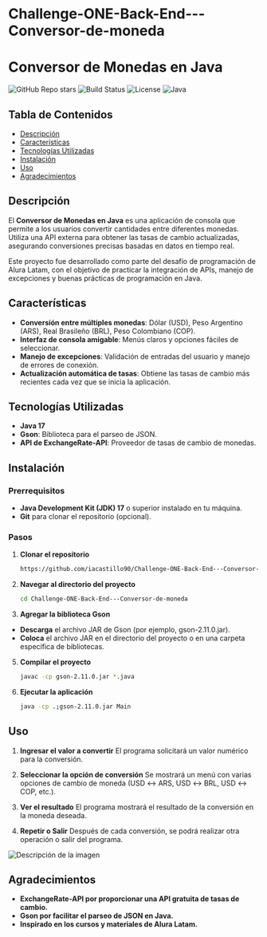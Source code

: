 # Challenge-ONE-Back-End---Conversor-de-moneda
# Conversor de Monedas en Java

![GitHub Repo stars](https://img.shields.io/github/stars/iacastillo90/Challenge-ONE-Back-End---Conversor-de-moneda?style=social)
![Build Status](https://img.shields.io/github/workflow/status/iacastillo90/Challenge-ONE-Back-End---Conversor-de-moneda/Java%20CI)
![License](https://img.shields.io/github/license/iacastillo90/Challenge-ONE-Back-End---Conversor-de-moneda)
![Java](https://img.shields.io/badge/java-17-orange)

## Tabla de Contenidos

- [Descripción](#descripción)
- [Características](#características)
- [Tecnologías Utilizadas](#tecnologías-utilizadas)
- [Instalación](#instalación)
- [Uso](#uso)
- [Agradecimientos](#agradecimientos)

## Descripción

El **Conversor de Monedas en Java** es una aplicación de consola que permite a los usuarios convertir cantidades entre diferentes monedas. Utiliza una API externa para obtener las tasas de cambio actualizadas, asegurando conversiones precisas basadas en datos en tiempo real.

Este proyecto fue desarrollado como parte del desafío de programación de Alura Latam, con el objetivo de practicar la integración de APIs, manejo de excepciones y buenas prácticas de programación en Java.

## Características

- **Conversión entre múltiples monedas**: Dólar (USD), Peso Argentino (ARS), Real Brasileño (BRL), Peso Colombiano (COP).
- **Interfaz de consola amigable**: Menús claros y opciones fáciles de seleccionar.
- **Manejo de excepciones**: Validación de entradas del usuario y manejo de errores de conexión.
- **Actualización automática de tasas**: Obtiene las tasas de cambio más recientes cada vez que se inicia la aplicación.

## Tecnologías Utilizadas

- **Java 17**
- **Gson**: Biblioteca para el parseo de JSON.
- **API de ExchangeRate-API**: Proveedor de tasas de cambio de monedas.

## Instalación

### Prerrequisitos

- **Java Development Kit (JDK) 17** o superior instalado en tu máquina.
- **Git** para clonar el repositorio (opcional).

### Pasos

1. **Clonar el repositorio**

   ```bash
   https://github.com/iacastillo90/Challenge-ONE-Back-End---Conversor-de-moneda
   
2. **Navegar al directorio del proyecto**
   ```bash
   cd Challenge-ONE-Back-End---Conversor-de-moneda
   
4. **Agregar la biblioteca Gson**

- **Descarga** el archivo JAR de Gson (por ejemplo, gson-2.11.0.jar).
- **Coloca** el archivo JAR en el directorio del proyecto o en una carpeta específica de bibliotecas.
   
5. **Compilar el proyecto**
   ```bash
   javac -cp gson-2.11.0.jar *.java

6. **Ejecutar la aplicación**
   ```bash
   java -cp .;gson-2.11.0.jar Main

## Uso

1. **Ingresar el valor a convertir**
El programa solicitará un valor numérico para la conversión.

2. **Seleccionar la opción de conversión**
Se mostrará un menú con varias opciones de cambio de moneda (USD ↔ ARS, USD ↔ BRL, USD ↔ COP, etc.).

3. **Ver el resultado**
El programa mostrará el resultado de la conversión en la moneda deseada.

4. **Repetir o Salir**
Después de cada conversión, se podrá realizar otra operación o salir del programa.


![Descripción de la imagen](https://github.com/iacastillo90/Challenge-ONE-Back-End---Conversor-de-moneda/blob/main/img1)

## Agradecimientos

- **ExchangeRate-API por proporcionar una API gratuita de tasas de cambio.**
- **Gson por facilitar el parseo de JSON en Java.**
- **Inspirado en los cursos y materiales de Alura Latam.**

